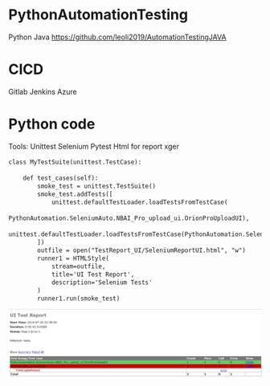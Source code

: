 # PythonAutomationTesting
Python
Java https://github.com/leoli2019/AutomationTestingJAVA

# CICD 
Gitlab
Jenkins
Azure

# Python code
Tools:
Unittest
Selenium
Pytest
Html for report
xger

    class MyTestSuite(unittest.TestCase):

        def test_cases(self):
            smoke_test = unittest.TestSuite()
            smoke_test.addTests([
                unittest.defaultTestLoader.loadTestsFromTestCase(
                    PythonAutomation.SeleniumAuto.NBAI_Pro_upload_ui.OrionProUploadUI),
                unittest.defaultTestLoader.loadTestsFromTestCase(PythonAutomation.SeleniumAuto.login_20_ui.TestLoginOrion),
            ])
            outfile = open("TestReport_UI/SeleniumReportUI.html", "w")
            runner1 = HTMLStyle(
                stream=outfile,
                title='UI Test Report',
                description='Selenium Tests'
            )
            runner1.run(smoke_test)


![alt text](https://github.com/leoli2019/AutomationTesting/blob/master/PythonAutomation/SeleniumAuto/testReport.JPG)


